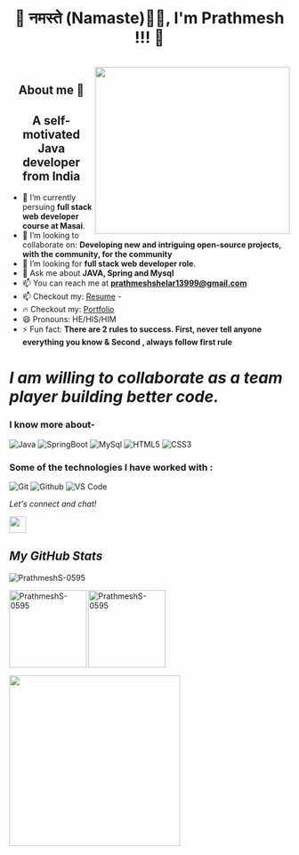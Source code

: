 <!-- ### Hi there 👋 -->

<!-- **PrathmeshS-0595/PrathmeshS-0595** is a ✨ _special_ ✨ repository because its `README.md` (this file) appears on your GitHub profile. -->

### <h1> <h1 align="center"> 🤗 नमस्ते (Namaste)🙏🏻, I'm Prathmesh !!! 🤩 </h1>
  </br>
<img align="right" src="https://webbuildinfotech.com/wp-content/uploads/2022/07/Professional_full_stack_web_development_service_in_Bangladesh-_Full_stack_web_developer.gif"  width="350" height="300"/>
<h2 align="center"> About me 🌱 </h2>
<h2 align="center"> A self-motivated Java developer from India </h2>

- 🔭 I’m currently persuing **full stack web developer course at Masai**.
- 👯 I’m looking to collaborate on: **Developing new and intriguing open-source projects, with the community, for the community**
- 🤔 I’m looking for **full stack web developer role**.
- 💬 Ask me about **JAVA, Spring and Mysql**
- 📫 You can reach me at **prathmeshshelar13999@gmail.com**
- 📫 Checkout my: [Resume](https://drive.google.com/file/d/1TpsN9zJVs7Q-AJY1iP49pbb-Da6AYls-/view?usp=sharing)
-<li>:fire: Checkout my: <a href="https://prathmeshs-0595.github.io/"  target="_blank" >Portfolio</a></li>
- 😄 Pronouns: HE/HIS/HIM 
- ⚡ Fun fact: **There are 2 rules to success. First, never tell anyone everything you know & Second , always follow first rule**


# *I am willing to collaborate as a team player building better code.*




### I know more about- 

![Java](https://img.shields.io/badge/Java-v08-orange)
![SpringBoot](https://img.shields.io/badge/SpringBoot-v2.7.0-green)
![MySql](https://img.shields.io/badge/MySql-v8.0.30-blue)
![HTML5](https://img.shields.io/badge/html-HTML5-yellow)
![CSS3](https://img.shields.io/badge/css-CSS3-brightgreen)




### Some of the technologies I have worked with :

![Git](http://img.shields.io/badge/-Git-000000?style=for-the-badge&logo=Git)
![Github](http://img.shields.io/badge/-Github-000000?style=for-the-badge&logo=Github&logoColor=green)
![VS Code](http://img.shields.io/badge/-VS%20Code-000000?style=for-the-badge&logo=Visual-studio-code&logoColor=blue)


<p align="left">
  <i>Let's connect and chat!</i>

  <p align="center">
   
  <a href="https://www.linkedin.com/in/prathmesh-shelar-pps2713/" alt="Linkedin"><img src="https://github.com/nitish-awasthi/nitish-awasthi/blob/master/174857.png" height="30" width="30"></a>
</p>
<h2><i>My GitHub Stats</i></h2>
<p align="left"> <img src="https://komarev.com/ghpvc/?username=PrathmeshS-0595&label=Profile%20views&color=0e75b6&style=flat" alt="PrathmeshS-0595" /> </p>
<p>
    <img align="left" src="https://github-readme-stats.vercel.app/api?username=PrathmeshS-0595&show_icons=true&locale=en&theme=dark" alt="PrathmeshS-0595"  height="139" />
    <img align="center" src="https://github-readme-stats.vercel.app/api/top-langs/?username=PrathmeshS-0595&layout=compact&exclude_repo=Lybrate-Website-Clone-Version-2.0,Lybrate-Website-Clone,Adidas-Clone&hide=Shell&border_radius=0&theme=dark" alt="PrathmeshS-0595" height="139" />
</p>
<img src="https://activity-graph.herokuapp.com/graph?username=PrathmeshS-0595&theme=xcode" height ="307"/>
